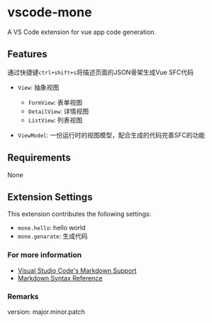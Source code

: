 # vscode-mone
A VS Code extension for  vue app code generation.

## Features
通过快捷键`ctrl+shift+s`将描述页面的JSON骨架生成Vue SFC代码
- `View`: 抽象视图 
  - `FormView`: 表单视图 
  - `DetailView`: 详情视图 
  - `ListView`: 列表视图 

- `ViewModel`: 一份运行时的视图模型，配合生成的代码完善SFC的功能

## Requirements
None

## Extension Settings
This extension contributes the following settings:

* `mone.hello`: hello world
* `mone.genarate`: 生成代码


### For more information

* [Visual Studio Code's Markdown Support](http://code.visualstudio.com/docs/languages/markdown)
* [Markdown Syntax Reference](https://help.github.com/articles/markdown-basics/)

### Remarks
version: major.minor.patch